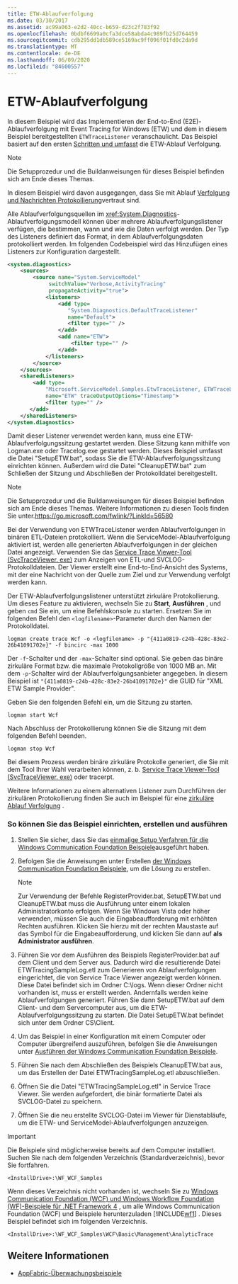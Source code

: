 ```yaml
---
title: ETW-Ablaufverfolgung
ms.date: 03/30/2017
ms.assetid: ac99a063-e2d2-40cc-b659-d23c2f783f92
ms.openlocfilehash: 0bdbf6699a0cfa3dce58abda4c989fb25d764459
ms.sourcegitcommit: cdb295dd1db589ce5169ac9ff096f01fd0c2da9d
ms.translationtype: MT
ms.contentlocale: de-DE
ms.lasthandoff: 06/09/2020
ms.locfileid: "84600557"
---
```

# <a name="etw-tracing"></a>ETW-Ablaufverfolgung
In diesem Beispiel wird das Implementieren der End-to-End (E2E)-Ablaufverfolgung mit Event Tracing for Windows (ETW) und dem in diesem Beispiel bereitgestellten `ETWTraceListener` veranschaulicht. Das Beispiel basiert auf den ersten [Schritten und umfasst](getting-started-sample.md) die ETW-Ablauf Verfolgung.  
  
> [!NOTE]
> Die Setupprozedur und die Buildanweisungen für dieses Beispiel befinden sich am Ende dieses Themas.  
  
 In diesem Beispiel wird davon ausgegangen, dass Sie mit Ablauf [Verfolgung und Nachrichten Protokollierung](tracing-and-message-logging.md)vertraut sind.  
  
 Alle Ablaufverfolgungsquellen im <xref:System.Diagnostics>-Ablaufverfolgungsmodell können über mehrere Ablaufverfolgungslistener verfügen, die bestimmen, wann und wie die Daten verfolgt werden. Der Typ des Listeners definiert das Format, in dem Ablaufverfolgungsdaten protokolliert werden. Im folgenden Codebeispiel wird das Hinzufügen eines Listeners zur Konfiguration dargestellt.  
  
```xml  
<system.diagnostics>  
    <sources>  
        <source name="System.ServiceModel"
             switchValue="Verbose,ActivityTracing"  
             propagateActivity="true">  
            <listeners>  
                <add type=  
                   "System.Diagnostics.DefaultTraceListener"  
                   name="Default">  
                   <filter type="" />  
                </add>  
                <add name="ETW">  
                    <filter type="" />  
                </add>  
            </listeners>  
        </source>  
    </sources>  
    <sharedListeners>  
        <add type=  
            "Microsoft.ServiceModel.Samples.EtwTraceListener, ETWTraceListener"  
            name="ETW" traceOutputOptions="Timestamp">  
            <filter type="" />  
       </add>  
    </sharedListeners>  
</system.diagnostics>  
```  
  
 Damit dieser Listener verwendet werden kann, muss eine ETW-Ablaufverfolgungssitzung gestartet werden. Diese Sitzung kann mithilfe von Logman.exe oder Tracelog.exe gestartet werden. Dieses Beispiel umfasst die Datei "SetupETW.bat", sodass Sie die ETW-Ablaufverfolgungssitzung einrichten können. Außerdem wird die Datei "CleanupETW.bat" zum Schließen der Sitzung und Abschließen der Protokolldatei bereitgestellt.  
  
> [!NOTE]
> Die Setupprozedur und die Buildanweisungen für dieses Beispiel befinden sich am Ende dieses Themas. Weitere Informationen zu diesen Tools finden Sie unter.<https://go.microsoft.com/fwlink/?LinkId=56580>  
  
 Bei der Verwendung von ETWTraceListener werden Ablaufverfolgungen in binären ETL-Dateien protokolliert. Wenn die ServiceModel-Ablaufverfolgung aktiviert ist, werden alle generierten Ablaufverfolgungen in der gleichen Datei angezeigt. Verwenden Sie das [Service Trace Viewer-Tool (SvcTraceViewer. exe)](../service-trace-viewer-tool-svctraceviewer-exe.md) zum Anzeigen von ETL-und SVCLOG-Protokolldateien. Der Viewer erstellt eine End-to-End-Ansicht des Systems, mit der eine Nachricht von der Quelle zum Ziel und zur Verwendung verfolgt werden kann.  
  
 Der ETW-Ablaufverfolgungslistener unterstützt zirkuläre Protokollierung. Um dieses Feature zu aktivieren, wechseln Sie zu **Start**, **Ausführen** , und geben `cmd` Sie ein, um eine Befehlskonsole zu starten. Ersetzen Sie im folgenden Befehl den `<logfilename>`-Parameter durch den Namen der Protokolldatei.  
  
```console  
logman create trace Wcf -o <logfilename> -p "{411a0819-c24b-428c-83e2-26b41091702e}" -f bincirc -max 1000  
```  
  
 Der `-f`-Schalter und der `-max`-Schalter sind optional. Sie geben das binäre zirkuläre Format bzw. die maximale Protokollgröße von 1000 MB an. Mit dem `-p`-Schalter wird der Ablaufverfolgungsanbieter angegeben. In diesem Beispiel ist `"{411a0819-c24b-428c-83e2-26b41091702e}"` die GUID für "XML ETW Sample Provider".  
  
 Geben Sie den folgenden Befehl ein, um die Sitzung zu starten.  
  
```console  
logman start Wcf  
```  
  
 Nach Abschluss der Protokollierung können Sie die Sitzung mit dem folgenden Befehl beenden.  
  
```console  
logman stop Wcf  
```  
  
 Bei diesem Prozess werden binäre zirkuläre Protokolle generiert, die Sie mit dem Tool Ihrer Wahl verarbeiten können, z. b. [Service Trace Viewer-Tool (SvcTraceViewer. exe)](../service-trace-viewer-tool-svctraceviewer-exe.md) oder tracerpt.  
  
 Weitere Informationen zu einem alternativen Listener zum Durchführen der zirkulären Protokollierung finden Sie auch im Beispiel für eine [zirkuläre Ablauf Verfolgung](circular-tracing.md) .  
  
### <a name="to-set-up-build-and-run-the-sample"></a>So können Sie das Beispiel einrichten, erstellen und ausführen  
  
1. Stellen Sie sicher, dass Sie das [einmalige Setup Verfahren für die Windows Communication Foundation Beispiele](one-time-setup-procedure-for-the-wcf-samples.md)ausgeführt haben.  
  
2. Befolgen Sie die Anweisungen unter Erstellen [der Windows Communication Foundation Beispiele](building-the-samples.md), um die Lösung zu erstellen.  
  
    > [!NOTE]
    > Zur Verwendung der Befehle RegisterProvider.bat, SetupETW.bat und CleanupETW.bat muss die Ausführung unter einem lokalen Administratorkonto erfolgen. Wenn Sie Windows Vista oder höher verwenden, müssen Sie auch die Eingabeaufforderung mit erhöhten Rechten ausführen. Klicken Sie hierzu mit der rechten Maustaste auf das Symbol für die Eingabeaufforderung, und klicken Sie dann auf **als Administrator ausführen**.  
  
3. Führen Sie vor dem Ausführen des Beispiels RegisterProvider.bat auf dem Client und dem Server aus. Dadurch wird die resultierende Datei ETWTracingSampleLog.etl zum Generieren von Ablaufverfolgungen eingerichtet, die von Service Trace Viewer angezeigt werden können. Diese Datei befindet sich im Ordner C:\logs. Wenn dieser Ordner nicht vorhanden ist, muss er erstellt werden. Andernfalls werden keine Ablaufverfolgungen generiert. Führen Sie dann SetupETW.bat auf dem Client- und dem Servercomputer aus, um die ETW-Ablaufverfolgungssitzung zu starten. Die Datei SetupETW.bat befindet sich unter dem Ordner CS\Client.  
  
4. Um das Beispiel in einer Konfiguration mit einem Computer oder Computer übergreifend auszuführen, befolgen Sie die Anweisungen unter [Ausführen der Windows Communication Foundation Beispiele](running-the-samples.md).  
  
5. Führen Sie nach dem Abschließen des Beispiels CleanupETW.bat aus, um das Erstellen der Datei ETWTracingSampleLog.etl abzuschließen.  
  
6. Öffnen Sie die Datei "ETWTracingSampleLog.etl" in Service Trace Viewer. Sie werden aufgefordert, die binär formatierte Datei als SVCLOG-Datei zu speichern.  
  
7. Öffnen Sie die neu erstellte SVCLOG-Datei im Viewer für Dienstabläufe, um die ETW- und ServiceModel-Ablaufverfolgungen anzuzeigen.  
  
> [!IMPORTANT]
> Die Beispiele sind möglicherweise bereits auf dem Computer installiert. Suchen Sie nach dem folgenden Verzeichnis (Standardverzeichnis), bevor Sie fortfahren.  
>
> `<InstallDrive>:\WF_WCF_Samples`  
>
> Wenn dieses Verzeichnis nicht vorhanden ist, wechseln Sie zu [Windows Communication Foundation (WCF) und Windows Workflow Foundation (WF)-Beispiele für .NET Framework 4](https://www.microsoft.com/download/details.aspx?id=21459) , um alle Windows Communication Foundation (WCF) und Beispiele herunterzuladen [!INCLUDE[wf1](../../../../includes/wf1-md.md)] . Dieses Beispiel befindet sich im folgenden Verzeichnis.  
>
> `<InstallDrive>:\WF_WCF_Samples\WCF\Basic\Management\AnalyticTrace`  
  
## <a name="see-also"></a>Weitere Informationen

- [AppFabric-Überwachungsbeispiele](https://docs.microsoft.com/previous-versions/appfabric/ff383407(v=azure.10))
